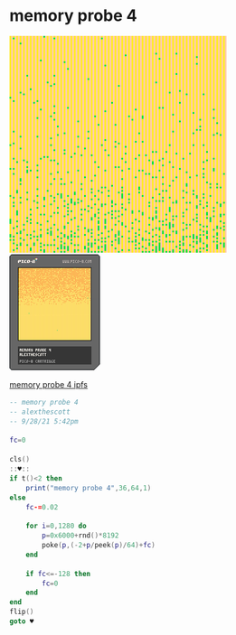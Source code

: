 <h1>memory probe 4</h1>

<img src='memory_probe_4.gif'></img>
<img src='memory_probe_4.png'></img>

[memory probe 4 ipfs](https://cloudflare-ipfs.com/ipfs/QmNyceTx2HtqNZ2vprRVUHyfQbyXrJr1PrVd4ECX8fvXGN/)

``` Lua
-- memory probe 4
-- alexthescott
-- 9/28/21 5:42pm

fc=0

cls()
::♥::
if t()<2 then
	print("memory probe 4",36,64,1)
else
	fc-=0.02
	
	for i=0,1280 do
		p=0x6000+rnd()*8192
		poke(p,(-2+p/peek(p)/64)+fc)
	end
	
	if fc<=-128 then
		fc=0
	end	
end
flip()
goto ♥
```